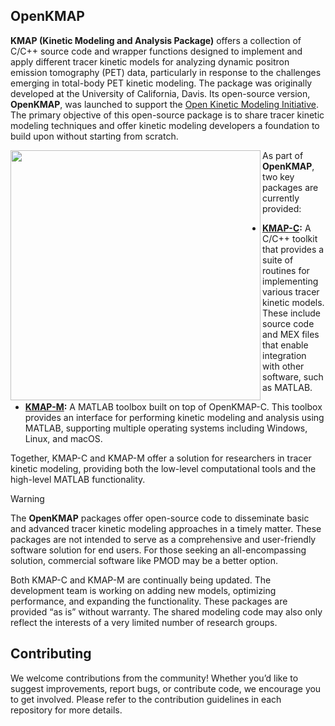 ## OpenKMAP

**KMAP (Kinetic Modeling and Analysis Package)** offers a collection of C/C++ source code and wrapper functions designed to implement and apply different tracer kinetic models for analyzing dynamic positron emission tomography (PET) data, particularly in response to the challenges emerging in total-body PET kinetic modeling. The package was originally developed at the University of California, Davis. Its open-source version, **OpenKMAP**, was launched to support the [Open Kinetic Modeling Initiative](https://www.openkmi.org/). The primary objective of this open-source package is to share tracer kinetic modeling techniques and offer kinetic modeling developers a foundation to build upon without starting from scratch. 

<img align="left" src="https://github.com/user-attachments/assets/dc93ccfc-7ab0-4cde-b3f4-aeabd3562033" width="400" >

As part of **OpenKMAP**, two key packages are currently provided:

- **[KMAP-C](https://github.com/openkmi/KMAP-C):** A C/C++ toolkit that provides a suite of routines for implementing various tracer kinetic models. These include source code and MEX files that enable integration with other software, such as MATLAB.
  
- **[KMAP-M](https://github.com/openkmi/KMAP-M):** A MATLAB toolbox built on top of OpenKMAP-C. This toolbox provides an interface for performing kinetic modeling and analysis using MATLAB, supporting multiple operating systems including Windows, Linux, and macOS.

Together, KMAP-C and KMAP-M offer a solution for researchers in tracer kinetic modeling, providing both the low-level computational tools and the high-level MATLAB functionality.

>[!WARNING]
>The **OpenKMAP** packages offer open-source code to disseminate basic and advanced tracer kinetic modeling approaches in a timely matter. These packages are not intended to serve as a comprehensive and user-friendly software solution for end users. For those seeking an all-encompassing solution, commercial software like PMOD may be a better option.
>
>Both KMAP-C and KMAP-M are continually being updated. The development team is working on adding new models, optimizing performance, and expanding the functionality. These packages are provided “as is” without warranty. The shared modeling code may also only reflect the interests of a very limited number of research groups. 

## Contributing
We welcome contributions from the community! Whether you’d like to suggest improvements, report bugs, or contribute code, we encourage you to get involved. Please refer to the contribution guidelines in each repository for more details.

